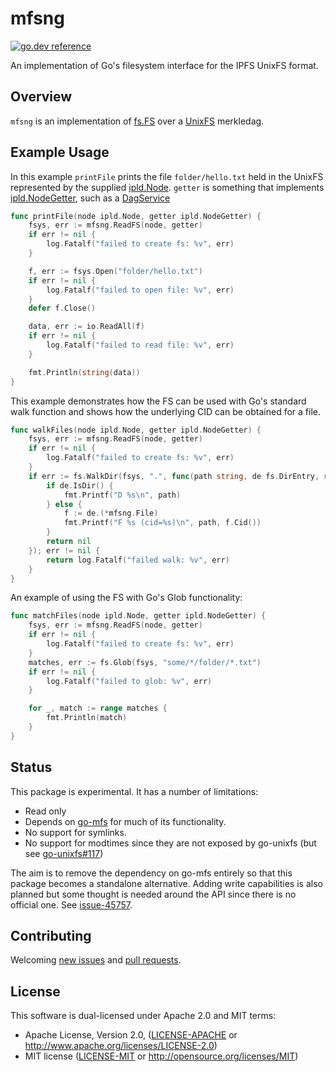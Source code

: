 # mfsng
[![go.dev reference](https://img.shields.io/badge/go.dev-reference-007d9c?logo=go&logoColor=white&style=flat-square)](https://pkg.go.dev/github.com/iand/mfsng)

An implementation of Go's filesystem interface for the IPFS UnixFS format.

## Overview

`mfsng` is an implementation of [fs.FS](https://pkg.go.dev/io/fs#FS) over a [UnixFS](https://github.com/ipfs/specs/blob/master/UNIXFS.md) merkledag.


## Example Usage

In this example `printFile` prints the file `folder/hello.txt` held in the UnixFS represented by the supplied [ipld.Node](https://pkg.go.dev/github.com/ipld/go-ipld-prime#Node).
`getter` is something that implements [ipld.NodeGetter](https://pkg.go.dev/github.com/ipfs/go-ipld-format#NodeGetter), such as a [DagService](https://pkg.go.dev/github.com/ipfs/go-merkledag#NewDAGService)

```Go
func printFile(node ipld.Node, getter ipld.NodeGetter) {
	fsys, err := mfsng.ReadFS(node, getter)
	if err != nil {
		log.Fatalf("failed to create fs: %v", err)
	}

	f, err := fsys.Open("folder/hello.txt")
	if err != nil {
		log.Fatalf("failed to open file: %v", err)
	}
	defer f.Close()

	data, err := io.ReadAll(f)
	if err != nil {
		log.Fatalf("failed to read file: %v", err)
	}

	fmt.Println(string(data))
}
```

This example demonstrates how the FS can be used with Go's standard walk function and shows how the underlying CID can
be obtained for a file.

```Go
func walkFiles(node ipld.Node, getter ipld.NodeGetter) {
	fsys, err := mfsng.ReadFS(node, getter)
	if err != nil {
		log.Fatalf("failed to create fs: %v", err)
	}
	if err := fs.WalkDir(fsys, ".", func(path string, de fs.DirEntry, rerr error) error {
		if de.IsDir() {
			fmt.Printf("D %s\n", path)
		} else {
			f := de.(*mfsng.File)
			fmt.Printf("F %s (cid=%s)\n", path, f.Cid())
		}
		return nil
	}); err != nil {
		return log.Fatalf("failed walk: %v", err)
	}
}
```

An example of using the FS with Go's Glob functionality:
```Go
func matchFiles(node ipld.Node, getter ipld.NodeGetter) {
	fsys, err := mfsng.ReadFS(node, getter)
	if err != nil {
		log.Fatalf("failed to create fs: %v", err)
	}
	matches, err := fs.Glob(fsys, "some/*/folder/*.txt")
	if err != nil {
		log.Fatalf("failed to glob: %v", err)
	}

	for _, match := range matches {
		fmt.Println(match)
	}
}
```

## Status

This package is experimental. It has a number of limitations:

 - Read only
 - Depends on [go-mfs](https://github.com/ipfs/go-mfs) for much of its functionality.
 - No support for symlinks.
 - No support for modtimes since they are not exposed by go-unixfs (but see [go-unixfs#117](https://github.com/ipfs/go-unixfs/pull/117))

The aim is to remove the dependency on go-mfs entirely so that this package becomes a standalone alternative. 
Adding write capabilities is also planned but some thought is needed around the API since there is no official one. See [issue-45757](https://github.com/golang/go/issues/45757]).

## Contributing

Welcoming [new issues](https://github.com/iand/mfsng/issues/new) and [pull requests](https://github.com/iand/mfsng/pulls).

## License

This software is dual-licensed under Apache 2.0 and MIT terms:

- Apache License, Version 2.0, ([LICENSE-APACHE](https://github.com/filecoin-project/sentinel-visor/blob/master/LICENSE-APACHE) or http://www.apache.org/licenses/LICENSE-2.0)
- MIT license ([LICENSE-MIT](https://github.com/filecoin-project/sentinel-visor/blob/master/LICENSE-MIT) or http://opensource.org/licenses/MIT)
